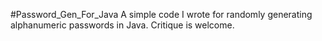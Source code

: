 #Password_Gen_For_Java
A simple code I wrote for randomly generating alphanumeric passwords in Java. Critique is welcome. 
